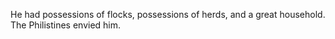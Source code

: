 He had possessions of flocks, possessions of herds, and a great household. The Philistines envied him.